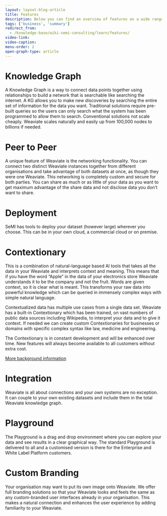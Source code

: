 ```yaml
---
layout: layout-blog-article
title: Features
description: Below you can find an overview of features on a wide range of products.
tags: ['business', 'summary']
redirect_from:
  - /knowledge-base/wiki-semi-consulting/learn/features/
video-link:
video-caption:
menu-order: 2
open-graph-type: article
---
```


# Knowledge Graph

A Knowledge Graph is a way to connect data points together using relationships to build a network that is searchable like searching the internet. A KG allows you to make new discoveries by searching the entire set of information for the data you want. Traditional solutions require pre-built queries so the users can only search what the system has been programmed to allow them to search. Conventional solutions not scale cheaply. Weaviate scales naturally and easily up from 100,000 nodes to billions if needed.

# Peer to Peer

A unique feature of Weaviate is the networking functionality. You can connect two distinct Weaviate instances together from different organisations and take advantage of both datasets at once, as though they were one Weaviate. This networking is completely custom and secure for both parties. You can share as much or as little of your data as you want to get maximum advantage of the share data and not disclose data you don’t want to share.

# Deployment

SeMI has tools to deploy your dataset (however large) wherever you choose. This can be in your own cloud, a commercial cloud or on premise.

# Contextionary

This is a combination of natural-language based AI tools that takes all the data in your Weaviate and interprets context and meaning. This means that if you have the word “Apple” in the data of your electronics store Weaviate understands it to be the company and not the fruit. Words are given context, so it is clear what is meant. This transforms your raw data into powerful knowledge which can be queried in immensely complex ways with simple natural language.

Contextualized data has multiple use cases from a single data set. Weaviate has a built-in Contextionary which has been trained, on vast numbers of public data sources including Wikipedia, to interpret your data and to give it context. If needed we can create custom Contextionaries for businesses or domains with specific complex syntax like law, medicine and engineering.

The Contextionary is in constant development and will be enhanced over time. New features will always become available to all customers without extra cost.

[More background information](/blog/technology-summary/#contextionary)

# Integration

Weaviate is all about connections and your own systems are no exception. It can couple to your own existing datasets and include them in the total Weaviate knowledge graph.

# Playground

The Playground is a drag and drop environment where you can explore your data and see results in a clear graphical way. The standard Playground is delivered to all and a customised version is there for the Enterprise and White Label Platform customers.

# Custom Branding

Your organisation may want to put its own image onto Weaviate. We offer full branding solutions so that your Weaviate looks and feels the same as any custom-branded user interfaces already in your organisation. This makes a natural connection and enhances the user experience by adding familiarity to your Weaviate.
